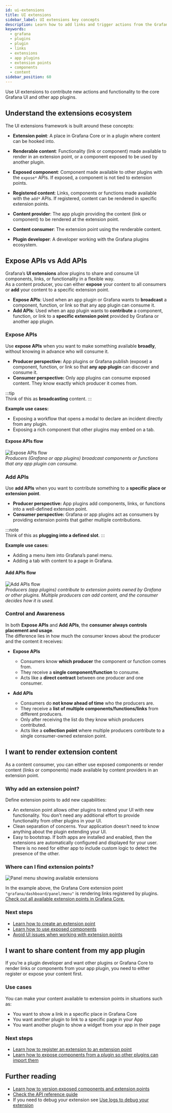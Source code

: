 ```yaml
---
id: ui-extensions
title: UI extensions
sidebar_label: UI extensions key concepts
description: Learn how to add links and trigger actions from the Grafana user interface by using UI Extensions in app plugins.
keywords:
  - grafana
  - plugins
  - plugin
  - links
  - extensions
  - app plugins
  - extension points
  - components
  - content
sidebar_position: 60
---
```


Use UI extensions to contribute new actions and functionality to the core Grafana UI and other app plugins.

## Understand the extensions ecosystem

The UI extensions framework is built around these concepts:

- **Extension point**: A place in Grafana Core or in a plugin where content can be hooked into.

- **Renderable content**: Functionality (link or component) made available to render in an extension point, or a component exposed to be used by another plugin.

- **Exposed component**: Component made available to other plugins with the `expose*` APIs. If exposed, a component is not tied to extension points.

- **Registered content**: Links, components or functions made available with the `add*` APIs. If registered, content can be rendered in specific extension points.

- **Content provider**: The app plugin providing the content (link or component) to be rendered at the extension point.

- **Content consumer**: The extension point using the renderable content.

- **Plugin developer**: A developer working with the Grafana plugins ecosystem.

## Expose APIs vs Add APIs

Grafana’s **UI extensions** allow plugins to share and consume UI components, links, or functionality in a flexible way.  
As a content producer, you can either **expose** your content to all consumers or **add** your content to a specific extension point.

- **Expose APIs**: Used when an app plugin or Grafana wants to **broadcast** a component, function, or link so that any app plugin can consume it.
- **Add APIs**: Used when an app plugin wants to **contribute** a component, function, or link to a **specific extension point** provided by Grafana or another app plugin.

### Expose APIs

Use **expose APIs** when you want to make something available **broadly**, without knowing in advance who will consume it.

- **Producer perspective:** App plugins or Grafana publish (expose) a component, function, or link so that **any app plugin** can discover and consume it.
- **Consumer perspective:** Only app plugins can consume exposed content. They know exactly which producer it comes from.

:::tip  
 Think of this as **broadcasting** content.
:::

**Example use cases:**

- Exposing a workflow that opens a modal to declare an incident directly from any plugin.
- Exposing a rich component that other plugins may embed on a tab.

#### Expose APIs flow

![Expose APIs flow](./images/ui-extensions-expose-flow.svg)  
_Producers (Grafana or app plugins) broadcast components or functions that any app plugin can consume._

### Add APIs

Use **add APIs** when you want to contribute something to a **specific place or extension point**.

- **Producer perspective:** App plugins add components, links, or functions into a well-defined extension point.
- **Consumer perspective:** Grafana or app plugins act as consumers by providing extension points that gather multiple contributions.

:::note  
 Think of this as **plugging into a defined slot**.
:::

**Example use cases:**

- Adding a menu item into Grafana’s panel menu.
- Adding a tab with content to a page in Grafana.

#### Add APIs flow

![Add APIs flow](./images/ui-extensions-add-flow.svg)  
_Producers (app plugins) contribute to extension points owned by Grafana or other plugins. Multiple producers can add content, and the consumer decides how it is used._

### Control and Awareness

In both **Expose APIs** and **Add APIs**, the **consumer always controls placement and usage**.  
The difference lies in how much the consumer knows about the producer and the content it receives:

- **Expose APIs**
  - Consumers know **which producer** the component or function comes from.
  - They receive a **single component/function** to consume.
  - Acts like a **direct contract** between one producer and one consumer.

- **Add APIs**
  - Consumers do **not know ahead of time** who the producers are.
  - They receive a **list of multiple components/functions/links** from different producers.
  - Only after receiving the list do they know which producers contributed.
  - Acts like a **collection point** where multiple producers contribute to a single consumer-owned extension point.

## I want to render extension content

As a content consumer, you can either use exposed components or render content (links or components) made available by content providers in an extension point.

### Why add an extension point?

Define extension points to add new capabilities:

- An extension point allows other plugins to extend your UI with new functionality. You don't need any additional effort to provide functionality from other plugins in your UI.
- Clean separation of concerns. Your application doesn't need to know anything about the plugin extending your UI.
- Easy to bootstrap. If both apps are installed and enabled, then the extensions are automatically configured and displayed for your user. There is no need for either app to include custom logic to detect the presence of the other.

### Where can I find extension points?

![Panel menu showing available extensions](/img/ui-extension-example.gif)

In the example above, the Grafana Core extension point `"grafana/dashboard/panel/menu"` is rendering links registered by plugins. [Check out all available extension points in Grafana Core.](../reference/ui-extensions-reference/extension-points.md)

### Next steps

- [Learn how to create an extension point](../how-to-guides/ui-extensions/create-an-extension-point.md)
- [Learn how to use exposed components](../how-to-guides/ui-extensions/use-an-exposed-component.md)
- [Avoid UI issues when working with extension points](../how-to-guides/ui-extensions/degregate-ui.md)

## I want to share content from my app plugin

If you’re a plugin developer and want other plugins or Grafana Core to render links or components from your app plugin, you need to either register or expose your content first.

### Use cases

You can make your content available to extension points in situations such as:

- You want to show a link in a specific place in Grafana Core
- You want another plugin to link to a specific page in your App
- You want another plugin to show a widget from your app in their page

### Next steps

- [Learn how to register an extension to an extension point](../how-to-guides/ui-extensions/register-an-extension.md)
- [Learn how to expose components from a plugin so other plugins can import them](../how-to-guides/ui-extensions/expose-a-component.md)

## Further reading

- [Learn how to version exposed components and extension points](../how-to-guides/ui-extensions/versioning-extensions.md)
- [Check the API reference guide](../reference/ui-extensions-reference/ui-extensions.md)
- If you need to debug your extension see [Use logs to debug your extension](../how-to-guides/ui-extensions/debug-logs.md)
